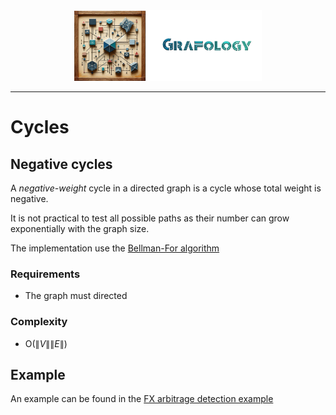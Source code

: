<div align="center">
    <img 
        src="../imgs/logo.png" 
        alt="Grafology logo"
        height="113px"
        width="300px"
        />
</div>
<hr/>

# Cycles

## Negative cycles
A *negative-weight* cycle in a directed graph is a cycle whose total weight is negative. 

It is not practical to test all possible paths as their number can grow exponentially with the graph size.

The implementation use the [Bellman-For algorithm](https://en.wikipedia.org/wiki/Bellman%E2%80%93Ford_algorithm)

### Requirements
- The graph must directed

### Complexity
- O$(\lVert V \rVert \lVert E \rVert)$

## Example

An example can be found in the [FX arbitrage detection example](../../examples/fx_arbitrage.cpp)
